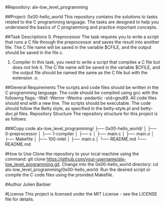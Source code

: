 #Repository: alx-low_level_programming

##Project: 0x00-hello_world
This repository contains the solutions to tasks related to the C programming language. The tasks are designed to help you understand the basics of C programming and practice important concepts.

##Task Descriptions
0. Preprocessor
The task requires you to write a script that runs a C file through the preprocessor and saves the result into another file. The C file name will be saved in the variable $CFILE, and the output should be saved in the file c.

1. Compiler
In this task, you need to write a script that compiles a C file but does not link it. The C file name will be saved in the variable $CFILE, and the output file should be named the same as the C file but with the extension .o.

##General Requirements
The scripts and code files should be written in the C programming language.
The code should be compiled using gcc with the following flags: -Wall -Werror -Wextra -pedantic -std=gnu89.
All code files should end with a new line.
The scripts should be executable.
The code should follow the Betty style, as specified in the betty-style.pl and betty-doc.pl files.
Repository Structure
The repository structure for this project is as follows:

###Copy code
alx-low_level_programming/
├── 0x00-hello_world/
│   ├── 0-preprocessor
│   ├── 1-compiler
│   ├── c
│   ├── main.c
│   ├── main.o
│   ├── Makefile
│   ├── 100-intel
│   ├── main.s
│   └── README.md
└── README.md

#How to Use
Clone the repository to your local machine using the command: git clone https://github.com/your-username/alx-low_level_programming.git.
Change into the 0x00-hello_world directory: cd alx-low_level_programming/0x00-hello_world.
Run the desired script or compile the C code files using the provided Makefile.

#Author
Julien Barbier

#License
This project is licensed under the MIT License - see the LICENSE file for details.







